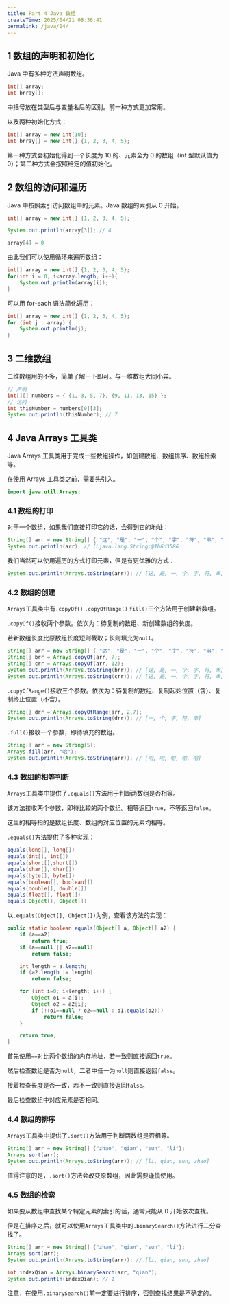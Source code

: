 ```yaml
---
title: Part 4 Java 数组
createTime: 2025/04/21 08:36:41
permalink: /java/04/
---
```


## 1 数组的声明和初始化

Java 中有多种方法声明数组。

```java
int[] array;
int brray[];
```

中括号放在类型后与变量名后的区别。前一种方式更加常用。

以及两种初始化方式：

```java
int[] array = new int[10];
int brray[] = new int[] {1, 2, 3, 4, 5};
```

第一种方式会初始化得到一个长度为 10 的、元素全为 0 的数组（int 型默认值为 0）；第二种方式会按照给定的值初始化。

## 2 数组的访问和遍历

Java 中按照索引访问数组中的元素。Java 数组的索引从 0 开始。

```java
int[] array = new int[] {1, 2, 3, 4, 5};

System.out.println(array[3]); // 4

array[4] = 0
```

由此我们可以使用循环来遍历数组：

```java
int[] array = new int[] {1, 2, 3, 4, 5};
for(int i = 0; i<array.length; i++){
    System.out.println(array[i]);
}
```

可以用 for-each 语法简化遍历：

```java
int[] array = new int[] {1, 2, 3, 4, 5};
for (int j : array) {
    System.out.println(j);
}
```

## 3 二维数组

二维数组用的不多，简单了解一下即可。与一维数组大同小异。

```java
// 声明
int[][] numbers = { {1, 3, 5, 7}, {9, 11, 13, 15} };
// 访问
int thisNumber = numbers[0][3];
System.out.println(thisNumber); // 7
```

## 4 Java Arrays 工具类

Java Arrays 工具类用于完成一些数组操作，如创建数组、数组排序、数组检索等。

在使用 Arrays 工具类之前，需要先引入。

```java
import java.util.Arrays;
```

### 4.1 数组的打印

对于一个数组，如果我们直接打印它的话，会得到它的地址：

```java
String[] arr = new String[] { "这", "是", "一", "个", "字", "符", "串", "数", "组" };
System.out.println(arr); // [Ljava.lang.String;@1b6d3586
```

我们当然可以使用遍历的方式打印元素，但是有更优雅的方式：

```java
System.out.println(Arrays.toString(arr)); // [这, 是, 一, 个, 字, 符, 串, 数, 组]
```

### 4.2 数组的创建

`Arrays`工具类中有`.copyOf()` `.copyOfRange()` `fill()`三个方法用于创建新数组。

`.copyOf()`接收两个参数。依次为：待复制的数组、新创建数组的长度。

若新数组长度比原数组长度短则截取；长则填充为`null`。

```java
String[] arr = new String[] { "这", "是", "一", "个", "字", "符", "串", "数", "组" };
String[] brr = Arrays.copyOf(arr, 7);
String[] crr = Arrays.copyOf(arr, 12);
System.out.println(Arrays.toString(brr)); // [这, 是, 一, 个, 字, 符, 串]
System.out.println(Arrays.toString(crr)); // [这, 是, 一, 个, 字, 符, 串, 数, 组, null, null, null]
```

`.copyOfRange()`接收三个参数。依次为：待复制的数组、复制起始位置（含）、复制终止位置（不含）。

```java
String[] drr = Arrays.copyOfRange(arr, 2,7);
System.out.println(Arrays.toString(drr)); // [一, 个, 字, 符, 串]
```

`.full()`接收一个参数，即待填充的数组。

```java
String[] arr = new String[5];
Arrays.fill(arr, "哈");
System.out.println(Arrays.toString(arr)); // [哈, 哈, 哈, 哈, 哈]
```

### 4.3 数组的相等判断

`Arrays`工具类中提供了`.equals()`方法用于判断两数组是否相等。

该方法接收两个参数，即待比较的两个数组。相等返回`true`，不等返回`false`。

这里的相等指的是数组长度、数组内对应位置的元素均相等。

`.equals()`方法提供了多种实现：

```java
equals(long[], long[])
equals(int[], int[])
equals(short[],short[])
equals(char[], char[])
equals(byte[], byte[])
equals(boolean[], boolean[])
equals(double[], double[])
equals(float[], float[])
equals(Object[], Object[])
```

以`.equals(Object[], Object[])`为例，查看该方法的实现：

```java
public static boolean equals(Object[] a, Object[] a2) {
    if (a==a2)
        return true;
    if (a==null || a2==null)
        return false;

    int length = a.length;
    if (a2.length != length)
        return false;

    for (int i=0; i<length; i++) {
        Object o1 = a[i];
        Object o2 = a2[i];
        if (!(o1==null ? o2==null : o1.equals(o2)))
            return false;
    }

    return true;
}
```

首先使用`==`对比两个数组的内存地址，若一致则直接返回`true`。

然后检查数组是否为`null`，二者中任一为`null`则直接返回`false`。

接着检查长度是否一致，若不一致则直接返回`false`。

最后检查数组中对应元素是否相同。

### 4.4 数组的排序

`Arrays`工具类中提供了`.sort()`方法用于判断两数组是否相等。

```java
String[] arr = new String[] {"zhao", "qian", "sun", "li"};
Arrays.sort(arr);
System.out.println(Arrays.toString(arr)); // [li, qian, sun, zhao]
```

值得注意的是，`.sort()`方法会改变原数组，因此需要谨慎使用。

### 4.5 数组的检索

如果要从数组中查找某个特定元素的索引的话，通常只能从 0 开始依次查找。

但是在排序之后，就可以使用`Arrays`工具类中的`.binarySearch()`方法进行二分查找了。

```java
String[] arr = new String[] {"zhao", "qian", "sun", "li"};
Arrays.sort(arr);
System.out.println(Arrays.toString(arr)); // [li, qian, sun, zhao]

int indexQian = Arrays.binarySearch(arr, "qian");  
System.out.println(indexQian); // 1
```

注意，在使用`.binarySearch()`前一定要进行排序，否则查找结果是不确定的。